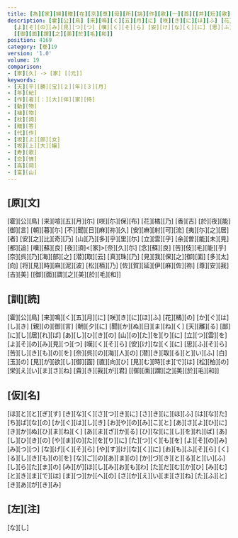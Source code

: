 ```yaml
---
title: [為][家][婦][贈][在][京][尊][母][所][誂][作][歌][一][首][[并][短][歌]]
description: [霍][公][鳥] [来][鳴][く][五][月][に] [咲][き][に][ほ][ふ] [花][橘][の] [か][ぐ][は][し][き] [親][の][御][言] [朝][夕][に] [聞][か][ぬ][日][ま][ね][く] [天][離][る] [鄙][に][し][居][れ][ば] [あ][し][ひ][き][の] [山][の][た][を][り][に] [立][つ][雲][を]
  [よ][そ][の][み][見][つ][つ] [嘆][く][そ][ら] [安][け][な][く][に] [思][ふ][そ][ら] [苦][し][き][も][の][を] [奈][呉][の][海][人][の] [潜][き][取][る][と][い][ふ] [白][玉][の] [見][が][欲][し][御][面] [直][向][ひ] [見][む][時][ま][で][は] [松][柏][の] [栄][え][い][ま][さ][ね] [貴][き][我][が][君]
  [[御][面][謂][之][美][於][毛][和]]
position: 4169
category: [巻]19
version: '1.0'
volume: 19
comparison:
- [家][久] -> [家] [[元]]
keywords:
- [天][平][勝][宝][２][年][３][月]
- [年][紀]
- [作][者][：][大][伴][家][持]
- [動][物]
- [植][物]
- [枕][詞]
- [贈][答]
- [代][作]
- [坂][上][郎][女]
- [坂][上][大][嬢]
- [寿][歌]
- [恋][情]
- [高][岡]
- [富][山]
---
```


## [原][文]

[霍][公][鳥] [来][喧][五][月][尓] [咲][尓][保][布] [花][橘][乃] [香][吉] [於][夜][能][御][言] [朝][暮][尓] [不][聞][日][麻][祢][久] [安][麻][射][可][流] [夷][尓][之][居][者] [安][之][比][奇][乃] [山][乃][多][乎][里][尓] [立][雲][乎] [余][曽][能][未][見][都][追] [嘆][蘇][良] [夜][須]<[家]>[奈][久][尓] [念][蘇][良] [苦][伎][毛][能][乎] [奈][呉][乃][海][部][之] [潜][取][云] [真][珠][乃] [見][我][保][之][御][面] [多][太][向] [将][見][時][麻][泥][波] [松][栢][乃] [佐][賀][延][伊][麻][佐][祢] [尊][安][我][吉][美] [[御][面][謂][之][美][於][毛][和]]

## [訓][読]

[霍][公][鳥] [来][鳴][く][五][月][に] [咲][き][に][ほ][ふ] [花][橘][の] [か][ぐ][は][し][き] [親][の][御][言] [朝][夕][に] [聞][か][ぬ][日][ま][ね][く] [天][離][る] [鄙][に][し][居][れ][ば] [あ][し][ひ][き][の] [山][の][た][を][り][に] [立][つ][雲][を] [よ][そ][の][み][見][つ][つ] [嘆][く][そ][ら] [安][け][な][く][に] [思][ふ][そ][ら] [苦][し][き][も][の][を] [奈][呉][の][海][人][の] [潜][き][取][る][と][い][ふ] [白][玉][の] [見][が][欲][し][御][面] [直][向][ひ] [見][む][時][ま][で][は] [松][柏][の] [栄][え][い][ま][さ][ね] [貴][き][我][が][君] [[御][面][謂][之][美][於][毛][和]]

## [仮][名]

[ほ][と][と][ぎ][す] [き][な][く][さ][つ][き][に] [さ][き][に][ほ][ふ] [は][な][た][ち][ば][な][の] [か][ぐ][は][し][き] [お][や][の][み][こ][と] [あ][さ][よ][ひ][に] [き][か][ぬ][ひ][ま][ね][く] [あ][ま][ざ][か][る] [ひ][な][に][し][を][れ][ば] [あ][し][ひ][き][の] [や][ま][の][た][を][り][に] [た][つ][く][も][を] [よ][そ][の][み][み][つ][つ] [な][げ][く][そ][ら] [や][す][け][な][く][に] [お][も][ふ][そ][ら] [く][る][し][き][も][の][を] [な][ご][の][あ][ま][の] [か][づ][き][と][る][と][い][ふ] [し][ら][た][ま][の] [み][が][ほ][し][み][お][も][わ] [た][だ][む][か][ひ] [み][む][と][き][ま][で][は] [ま][つ][か][へ][の] [さ][か][え][い][ま][さ][ね] [た][ふ][と][き][あ][が][き][み]

## [左][注]

[な][し]
